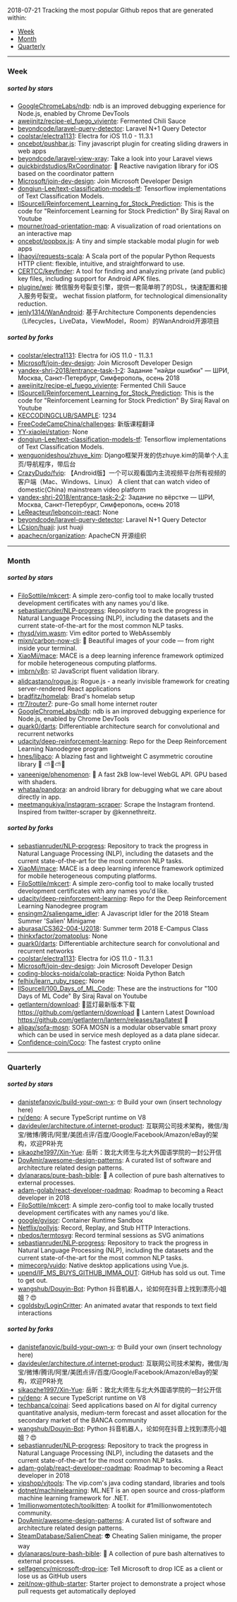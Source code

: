 2018-07-21
Tracking the most popular Github repos that are generated within: 
* [Week](https://github.com/polebug/github_trending_spider/blob/master/2018-07-21.md#week)
* [Month](https://github.com/polebug/github_trending_spider/blob/master/2018-07-21.md#month)
* [Quarterly](https://github.com/polebug/github_trending_spider/blob/master/2018-07-21.md#quarterly)
--- 
### Week 
##### sorted by stars 
* [GoogleChromeLabs/ndb](https://github.com/GoogleChromeLabs/ndb): ndb is an improved debugging experience for Node.js, enabled by Chrome DevTools
* [aweijnitz/recipe-el_fuego_viviente](https://github.com/aweijnitz/recipe-el_fuego_viviente): Fermented Chili Sauce
* [beyondcode/laravel-query-detector](https://github.com/beyondcode/laravel-query-detector): Laravel N+1 Query Detector
* [coolstar/electra1131](https://github.com/coolstar/electra1131): Electra for iOS 11.0 - 11.3.1
* [oncebot/pushbar.js](https://github.com/oncebot/pushbar.js): Tiny javascript plugin for creating sliding drawers in web apps
* [beyondcode/laravel-view-xray](https://github.com/beyondcode/laravel-view-xray): Take a look into your Laravel views
* [quickbirdstudios/RxCoordinator](https://github.com/quickbirdstudios/RxCoordinator): 🎌 Reactive navigation library for iOS based on the coordinator pattern
* [Microsoft/join-dev-design](https://github.com/Microsoft/join-dev-design): Join Microsoft Developer Design
* [dongjun-Lee/text-classification-models-tf](https://github.com/dongjun-Lee/text-classification-models-tf): Tensorflow implementations of Text Classification Models.
* [llSourcell/Reinforcement_Learning_for_Stock_Prediction](https://github.com/llSourcell/Reinforcement_Learning_for_Stock_Prediction): This is the code for "Reinforcement Learning for Stock Prediction" By Siraj Raval on Youtube
* [mourner/road-orientation-map](https://github.com/mourner/road-orientation-map): A visualization of road orientations on an interactive map
* [oncebot/popbox.js](https://github.com/oncebot/popbox.js): A tiny and simple stackable modal plugin for web apps
* [lihaoyi/requests-scala](https://github.com/lihaoyi/requests-scala): A Scala port of the popular Python Requests HTTP client: flexible, intuitive, and straightforward to use.
* [CERTCC/keyfinder](https://github.com/CERTCC/keyfinder): A tool for finding and analyzing private (and public) key files, including support for Android APK files.
* [plugine/wei](https://github.com/plugine/wei): 微信服务号裂变引擎，提供一套简单明了的DSL，快速配置和接入服务号裂变。 wechat fission platform, for technological dimensionality reduction.
* [jenly1314/WanAndroid](https://github.com/jenly1314/WanAndroid): 基于Architecture Components dependencies（Lifecycles，LiveData，ViewModel，Room）的WanAndroid开源项目
##### sorted by forks 
* [coolstar/electra1131](https://github.com/coolstar/electra1131): Electra for iOS 11.0 - 11.3.1
* [Microsoft/join-dev-design](https://github.com/Microsoft/join-dev-design): Join Microsoft Developer Design
* [yandex-shri-2018/entrance-task-1-2](https://github.com/yandex-shri-2018/entrance-task-1-2): Задание "найди ошибки" — ШРИ, Москва, Санкт-Петербург, Симферополь, осень 2018
* [aweijnitz/recipe-el_fuego_viviente](https://github.com/aweijnitz/recipe-el_fuego_viviente): Fermented Chili Sauce
* [llSourcell/Reinforcement_Learning_for_Stock_Prediction](https://github.com/llSourcell/Reinforcement_Learning_for_Stock_Prediction): This is the code for "Reinforcement Learning for Stock Prediction" By Siraj Raval on Youtube
* [KECCODINGCLUB/SAMPLE](https://github.com/KECCODINGCLUB/SAMPLE): 1234
* [FreeCodeCampChina/challenges](https://github.com/FreeCodeCampChina/challenges): 新版课程翻译
* [YY-xiaolei/station](https://github.com/YY-xiaolei/station): None
* [dongjun-Lee/text-classification-models-tf](https://github.com/dongjun-Lee/text-classification-models-tf): Tensorflow implementations of Text Classification Models.
* [wenguonideshou/zhuye_kim](https://github.com/wenguonideshou/zhuye_kim): Django框架开发的仿zhuye.kim的简单个人主页/导航程序，带后台
* [CrazyDudo/fvip](https://github.com/CrazyDudo/fvip): 【Android版】一个可以观看国内主流视频平台所有视频的客户端（Mac、Windows、Linux） A client that can watch video of domestic(China) mainstream video platform
* [yandex-shri-2018/entrance-task-2-2](https://github.com/yandex-shri-2018/entrance-task-2-2): Задание по вёрстке — ШРИ, Москва, Санкт-Петербург, Симферополь, осень 2018
* [LeReacteur/leboncoin-react](https://github.com/LeReacteur/leboncoin-react): None
* [beyondcode/laravel-query-detector](https://github.com/beyondcode/laravel-query-detector): Laravel N+1 Query Detector
* [LCsion/huaji](https://github.com/LCsion/huaji): just huaji
* [apachecn/organization](https://github.com/apachecn/organization): ApacheCN  开源组织
--- 
### Month 
##### sorted by stars 
* [FiloSottile/mkcert](https://github.com/FiloSottile/mkcert): A simple zero-config tool to make locally trusted development certificates with any names you'd like.
* [sebastianruder/NLP-progress](https://github.com/sebastianruder/NLP-progress): Repository to track the progress in Natural Language Processing (NLP), including the datasets and the current state-of-the-art for the most common NLP tasks.
* [rhysd/vim.wasm](https://github.com/rhysd/vim.wasm): Vim editor ported to WebAssembly
* [mixn/carbon-now-cli](https://github.com/mixn/carbon-now-cli): 🎨 Beautiful images of your code — from right inside your terminal.
* [XiaoMi/mace](https://github.com/XiaoMi/mace): MACE is a deep learning inference framework optimized for mobile heterogeneous computing platforms.
* [imbrn/v8n](https://github.com/imbrn/v8n): :ballot_box_with_check: JavaScript fluent validation library.
* [alidcastano/rogue.js](https://github.com/alidcastano/rogue.js): Rogue.js -  a nearly invisible framework for creating server-rendered React applications
* [bradfitz/homelab](https://github.com/bradfitz/homelab): Brad's homelab setup
* [rtr7/router7](https://github.com/rtr7/router7): pure-Go small home internet router
* [GoogleChromeLabs/ndb](https://github.com/GoogleChromeLabs/ndb): ndb is an improved debugging experience for Node.js, enabled by Chrome DevTools
* [quark0/darts](https://github.com/quark0/darts): Differentiable architecture search for convolutional and recurrent networks
* [udacity/deep-reinforcement-learning](https://github.com/udacity/deep-reinforcement-learning): Repo for the Deep Reinforcement Learning Nanodegree program
* [hnes/libaco](https://github.com/hnes/libaco): A blazing fast and lightweight C asymmetric coroutine library  💎 ⛅🚀⛅🌞
* [vaneenige/phenomenon](https://github.com/vaneenige/phenomenon): 🦄 A fast 2kB low-level WebGL API. GPU based with shaders.
* [whataa/pandora](https://github.com/whataa/pandora): an android library for debugging what we care about directly in app.
* [meetmangukiya/instagram-scraper](https://github.com/meetmangukiya/instagram-scraper): Scrape the Instagram frontend. Inspired from twitter-scraper by @kennethreitz.
##### sorted by forks 
* [sebastianruder/NLP-progress](https://github.com/sebastianruder/NLP-progress): Repository to track the progress in Natural Language Processing (NLP), including the datasets and the current state-of-the-art for the most common NLP tasks.
* [XiaoMi/mace](https://github.com/XiaoMi/mace): MACE is a deep learning inference framework optimized for mobile heterogeneous computing platforms.
* [FiloSottile/mkcert](https://github.com/FiloSottile/mkcert): A simple zero-config tool to make locally trusted development certificates with any names you'd like.
* [udacity/deep-reinforcement-learning](https://github.com/udacity/deep-reinforcement-learning): Repo for the Deep Reinforcement Learning Nanodegree program
* [ensingm2/saliengame_idler](https://github.com/ensingm2/saliengame_idler): A Javascript Idler for the 2018 Steam Summer 'Salien' Minigame
* [aburasa/CS362-004-U2018](https://github.com/aburasa/CS362-004-U2018): Summer term 2018 E-Campus Class
* [thinkxfactor/zomatoplus](https://github.com/thinkxfactor/zomatoplus): None
* [quark0/darts](https://github.com/quark0/darts): Differentiable architecture search for convolutional and recurrent networks
* [coolstar/electra1131](https://github.com/coolstar/electra1131): Electra for iOS 11.0 - 11.3.1
* [Microsoft/join-dev-design](https://github.com/Microsoft/join-dev-design): Join Microsoft Developer Design
* [coding-blocks-noida/colab-practice](https://github.com/coding-blocks-noida/colab-practice): Noida Python Batch
* [felhix/learn_ruby_rspec](https://github.com/felhix/learn_ruby_rspec): None
* [llSourcell/100_Days_of_ML_Code](https://github.com/llSourcell/100_Days_of_ML_Code): These are the instructions for "100 Days of ML Code" By Siraj Raval on Youtube
* [getlantern/download](https://github.com/getlantern/download):  🔴蓝灯最新版本下载 https://github.com/getlantern/download 🔴 Lantern Latest Download https://github.com/getlantern/lantern/releases/tag/latest 🔴
* [alipay/sofa-mosn](https://github.com/alipay/sofa-mosn): SOFA MOSN is a modular observable smart proxy which can be used in service mesh deployed as a data plane sidecar.
* [Confidence-coin/Coco](https://github.com/Confidence-coin/Coco): The fastest crypto online
--- 
### Quarterly 
##### sorted by stars 
* [danistefanovic/build-your-own-x](https://github.com/danistefanovic/build-your-own-x): 🤓 Build your own (insert technology here)
* [ry/deno](https://github.com/ry/deno): A secure TypeScript runtime on V8
* [davideuler/architecture.of.internet-product](https://github.com/davideuler/architecture.of.internet-product): 互联网公司技术架构，微信/淘宝/微博/腾讯/阿里/美团点评/百度/Google/Facebook/Amazon/eBay的架构，欢迎PR补充
* [sikaozhe1997/Xin-Yue](https://github.com/sikaozhe1997/Xin-Yue): 岳昕：致北大师生与北大外国语学院的一封公开信
* [DovAmir/awesome-design-patterns](https://github.com/DovAmir/awesome-design-patterns): A curated list of software and architecture related design patterns.
* [dylanaraps/pure-bash-bible](https://github.com/dylanaraps/pure-bash-bible): 📖 A collection of pure bash alternatives to external processes.
* [adam-golab/react-developer-roadmap](https://github.com/adam-golab/react-developer-roadmap): Roadmap to becoming a React developer in 2018
* [FiloSottile/mkcert](https://github.com/FiloSottile/mkcert): A simple zero-config tool to make locally trusted development certificates with any names you'd like.
* [google/gvisor](https://github.com/google/gvisor): Container Runtime Sandbox
* [Netflix/pollyjs](https://github.com/Netflix/pollyjs): Record, Replay, and Stub HTTP Interactions.
* [nbedos/termtosvg](https://github.com/nbedos/termtosvg): Record terminal sessions as SVG animations
* [sebastianruder/NLP-progress](https://github.com/sebastianruder/NLP-progress): Repository to track the progress in Natural Language Processing (NLP), including the datasets and the current state-of-the-art for the most common NLP tasks.
* [mimecorg/vuido](https://github.com/mimecorg/vuido): Native desktop applications using Vue.js.
* [upend/IF_MS_BUYS_GITHUB_IMMA_OUT](https://github.com/upend/IF_MS_BUYS_GITHUB_IMMA_OUT): GitHub has sold us out. Time to get out.
* [wangshub/Douyin-Bot](https://github.com/wangshub/Douyin-Bot): Python 抖音机器人，论如何在抖音上找到漂亮小姐姐？😍 
* [cgoldsby/LoginCritter](https://github.com/cgoldsby/LoginCritter): An animated avatar that responds to text field interactions
##### sorted by forks 
* [danistefanovic/build-your-own-x](https://github.com/danistefanovic/build-your-own-x): 🤓 Build your own (insert technology here)
* [davideuler/architecture.of.internet-product](https://github.com/davideuler/architecture.of.internet-product): 互联网公司技术架构，微信/淘宝/微博/腾讯/阿里/美团点评/百度/Google/Facebook/Amazon/eBay的架构，欢迎PR补充
* [sikaozhe1997/Xin-Yue](https://github.com/sikaozhe1997/Xin-Yue): 岳昕：致北大师生与北大外国语学院的一封公开信
* [ry/deno](https://github.com/ry/deno): A secure TypeScript runtime on V8
* [techbanca/coinai](https://github.com/techbanca/coinai): Seed applications based on AI for digital currency quantitative analysis, medium-term forecast and asset allocation for the secondary market of the BANCA community
* [wangshub/Douyin-Bot](https://github.com/wangshub/Douyin-Bot): Python 抖音机器人，论如何在抖音上找到漂亮小姐姐？😍 
* [sebastianruder/NLP-progress](https://github.com/sebastianruder/NLP-progress): Repository to track the progress in Natural Language Processing (NLP), including the datasets and the current state-of-the-art for the most common NLP tasks.
* [adam-golab/react-developer-roadmap](https://github.com/adam-golab/react-developer-roadmap): Roadmap to becoming a React developer in 2018
* [vipshop/vjtools](https://github.com/vipshop/vjtools): The vip.com's java coding standard, libraries and tools
* [dotnet/machinelearning](https://github.com/dotnet/machinelearning): ML.NET is an open source and cross-platform machine learning framework for .NET.
* [1millionwomentotech/toolkitten](https://github.com/1millionwomentotech/toolkitten): A toolkit for #1millionwomentotech community.
* [DovAmir/awesome-design-patterns](https://github.com/DovAmir/awesome-design-patterns): A curated list of software and architecture related design patterns.
* [SteamDatabase/SalienCheat](https://github.com/SteamDatabase/SalienCheat): 👽 Cheating Salien minigame, the proper way
* [dylanaraps/pure-bash-bible](https://github.com/dylanaraps/pure-bash-bible): 📖 A collection of pure bash alternatives to external processes.
* [selfagency/microsoft-drop-ice](https://github.com/selfagency/microsoft-drop-ice): Tell Microsoft to drop ICE as a client or lose us as GitHub users
* [zeit/now-github-starter](https://github.com/zeit/now-github-starter): Starter project to demonstrate a project whose pull requests get automatically deployed
